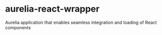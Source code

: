 # aurelia-react-wrapper
Aurelia application that enables seamless integration and loading of React components 
